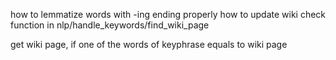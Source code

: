 how to lemmatize words with -ing ending properly
how to update wiki check function in nlp/handle_keywords/find_wiki_page

get wiki page, if one of the words of keyphrase equals to wiki page